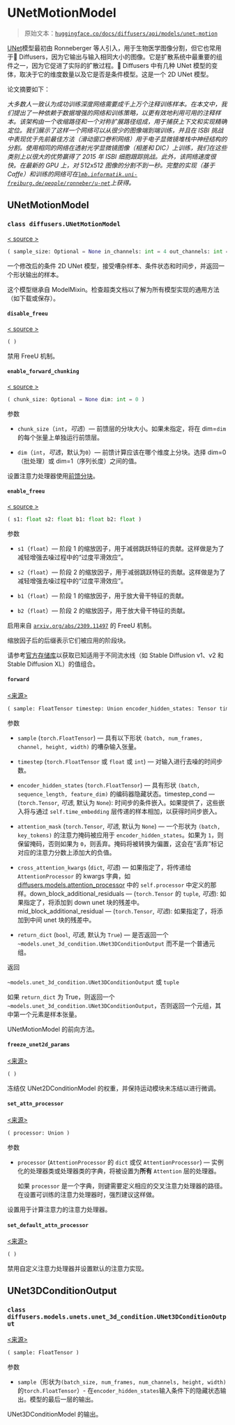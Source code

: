 # UNetMotionModel

> 原始文本：[`huggingface.co/docs/diffusers/api/models/unet-motion`](https://huggingface.co/docs/diffusers/api/models/unet-motion)

[UNet](https://huggingface.co/papers/1505.04597)模型最初由 Ronneberger 等人引入，用于生物医学图像分割，但它也常用于🤗 Diffusers，因为它输出与输入相同大小的图像。它是扩散系统中最重要的组件之一，因为它促进了实际的扩散过程。🤗 Diffusers 中有几种 UNet 模型的变体，取决于它的维度数量以及它是否是条件模型。这是一个 2D UNet 模型。

论文摘要如下：

*大多数人一致认为成功训练深度网络需要成千上万个注释训练样本。在本文中，我们提出了一种依赖于数据增强的网络和训练策略，以更有效地利用可用的注释样本。该架构由一个收缩路径和一个对称扩展路径组成，用于捕获上下文和实现精确定位。我们展示了这样一个网络可以从很少的图像端到端训练，并且在 ISBI 挑战中表现优于先前最佳方法（滑动窗口卷积网络）用于电子显微镜堆栈中神经结构的分割。使用相同的网络在透射光学显微镜图像（相差和 DIC）上训练，我们在这些类别上以很大的优势赢得了 2015 年 ISBI 细胞跟踪挑战。此外，该网络速度很快。在最新的 GPU 上，对 512x512 图像的分割不到一秒。完整的实现（基于 Caffe）和训练的网络可在[`lmb.informatik.uni-freiburg.de/people/ronneber/u-net`](http://lmb.informatik.uni-freiburg.de/people/ronneber/u-net)上获得。*

## UNetMotionModel

### `class diffusers.UNetMotionModel`

[< source >](https://github.com/huggingface/diffusers/blob/v0.26.3/src/diffusers/models/unets/unet_motion_model.py#L176)

```py
( sample_size: Optional = None in_channels: int = 4 out_channels: int = 4 down_block_types: Tuple = ('CrossAttnDownBlockMotion', 'CrossAttnDownBlockMotion', 'CrossAttnDownBlockMotion', 'DownBlockMotion') up_block_types: Tuple = ('UpBlockMotion', 'CrossAttnUpBlockMotion', 'CrossAttnUpBlockMotion', 'CrossAttnUpBlockMotion') block_out_channels: Tuple = (320, 640, 1280, 1280) layers_per_block: int = 2 downsample_padding: int = 1 mid_block_scale_factor: float = 1 act_fn: str = 'silu' norm_num_groups: int = 32 norm_eps: float = 1e-05 cross_attention_dim: int = 1280 use_linear_projection: bool = False num_attention_heads: Union = 8 motion_max_seq_length: int = 32 motion_num_attention_heads: int = 8 use_motion_mid_block: int = True encoder_hid_dim: Optional = None encoder_hid_dim_type: Optional = None )
```

一个修改后的条件 2D UNet 模型，接受嘈杂样本、条件状态和时间步，并返回一个形状输出的样本。

这个模型继承自 ModelMixin。检查超类文档以了解为所有模型实现的通用方法（如下载或保存）。

#### `disable_freeu`

[< source >](https://github.com/huggingface/diffusers/blob/v0.26.3/src/diffusers/models/unets/unet_motion_model.py#L695)

```py
( )
```

禁用 FreeU 机制。

#### `enable_forward_chunking`

[< source >](https://github.com/huggingface/diffusers/blob/v0.26.3/src/diffusers/models/unets/unet_motion_model.py#L608)

```py
( chunk_size: Optional = None dim: int = 0 )
```

参数

+   `chunk_size`（`int`，*可选*）— 前馈层的分块大小。如果未指定，将在 dim=`dim`的每个张量上单独运行前馈层。

+   `dim`（`int`，*可选*，默认为`0`）— 前馈计算应该在哪个维度上分块。选择 dim=0（批处理）或 dim=1（序列长度）之间的值。

设置注意力处理器使用[前馈分块](https://huggingface.co/blog/reformer#2-chunked-feed-forward-layers)。

#### `enable_freeu`

[< source >](https://github.com/huggingface/diffusers/blob/v0.26.3/src/diffusers/models/unets/unet_motion_model.py#L670)

```py
( s1: float s2: float b1: float b2: float )
```

参数

+   `s1`（`float`）— 阶段 1 的缩放因子，用于减弱跳跃特征的贡献。这样做是为了减轻增强去噪过程中的“过度平滑效应”。

+   `s2`（`float`）— 阶段 2 的缩放因子，用于减弱跳跃特征的贡献。这样做是为了减轻增强去噪过程中的“过度平滑效应”。

+   `b1`（`float`）— 阶段 1 的缩放因子，用于放大骨干特征的贡献。

+   `b2`（`float`）— 阶段 2 的缩放因子，用于放大骨干特征的贡献。

启用来自 [`arxiv.org/abs/2309.11497`](https://arxiv.org/abs/2309.11497) 的 FreeU 机制。

缩放因子后的后缀表示它们被应用的阶段块。

请参考[官方存储库](https://github.com/ChenyangSi/FreeU)以获取已知适用于不同流水线（如 Stable Diffusion v1、v2 和 Stable Diffusion XL）的值组合。

#### `forward`

[<来源>](https://github.com/huggingface/diffusers/blob/v0.26.3/src/diffusers/models/unets/unet_motion_model.py#L703)

```py
( sample: FloatTensor timestep: Union encoder_hidden_states: Tensor timestep_cond: Optional = None attention_mask: Optional = None cross_attention_kwargs: Optional = None added_cond_kwargs: Optional = None down_block_additional_residuals: Optional = None mid_block_additional_residual: Optional = None return_dict: bool = True ) → export const metadata = 'undefined';~models.unet_3d_condition.UNet3DConditionOutput or tuple
```

参数

+   `sample` (`torch.FloatTensor`) — 具有以下形状 `(batch, num_frames, channel, height, width)` 的嘈杂输入张量。

+   `timestep` (`torch.FloatTensor` 或 `float` 或 `int`) — 对输入进行去噪的时间步数。

+   `encoder_hidden_states` (`torch.FloatTensor`) — 具有形状 `(batch, sequence_length, feature_dim)` 的编码器隐藏状态。timestep_cond — (`torch.Tensor`, *可选*, 默认为 `None`): 时间步的条件嵌入。如果提供了，这些嵌入将与通过 `self.time_embedding` 层传递的样本相加，以获得时间步嵌入。

+   `attention_mask` (`torch.Tensor`, *可选*, 默认为 `None`) — 一个形状为 `(batch, key_tokens)` 的注意力掩码被应用于 `encoder_hidden_states`。如果为 `1`，则保留掩码，否则如果为 `0`，则丢弃。掩码将被转换为偏置，这会在“丢弃”标记对应的注意力分数上添加大的负值。

+   `cross_attention_kwargs` (`dict`, *可选*) — 如果指定了，将传递给 `AttentionProcessor` 的 kwargs 字典，如 [diffusers.models.attention_processor](https://github.com/huggingface/diffusers/blob/main/src/diffusers/models/attention_processor.py) 中的 `self.processor` 中定义的那样。down_block_additional_residuals — (`torch.Tensor` 的 `tuple`, *可选*): 如果指定了，将添加到 down unet 块的残差中。mid_block_additional_residual — (`torch.Tensor`, *可选*): 如果指定了，将添加到中间 unet 块的残差中。

+   `return_dict` (`bool`, *可选*, 默认为 `True`) — 是否返回一个 `~models.unet_3d_condition.UNet3DConditionOutput` 而不是一个普通元组。

返回

`~models.unet_3d_condition.UNet3DConditionOutput` 或 `tuple`

如果 `return_dict` 为 True，则返回一个 `~models.unet_3d_condition.UNet3DConditionOutput`，否则返回一个元组，其中第一个元素是样本张量。

UNetMotionModel 的前向方法。

#### `freeze_unet2d_params`

[<来源>](https://github.com/huggingface/diffusers/blob/v0.26.3/src/diffusers/models/unets/unet_motion_model.py#L478)

```py
( )
```

冻结仅 UNet2DConditionModel 的权重，并保持运动模块未冻结以进行微调。

#### `set_attn_processor`

[<来源>](https://github.com/huggingface/diffusers/blob/v0.26.3/src/diffusers/models/unets/unet_motion_model.py#L573)

```py
( processor: Union )
```

参数

+   `processor` (`AttentionProcessor` 的 `dict` 或仅 `AttentionProcessor`) — 实例化的处理器类或处理器类的字典，将被设置为**所有** `Attention` 层的处理器。

    如果 `processor` 是一个字典，则键需要定义相应的交叉注意力处理器的路径。在设置可训练的注意力处理器时，强烈建议这样做。

设置用于计算注意力的注意力处理器。

#### `set_default_attn_processor`

[<来源>](https://github.com/huggingface/diffusers/blob/v0.26.3/src/diffusers/models/unets/unet_motion_model.py#L650)

```py
( )
```

禁用自定义注意力处理器并设置默认的注意力实现。

## UNet3DConditionOutput

### `class diffusers.models.unets.unet_3d_condition.UNet3DConditionOutput`

[<来源>](https://github.com/huggingface/diffusers/blob/v0.26.3/src/diffusers/models/unets/unet_3d_condition.py#L51)

```py
( sample: FloatTensor )
```

参数

+   `sample`（形状为`(batch_size, num_frames, num_channels, height, width)`的`torch.FloatTensor`）- 在`encoder_hidden_states`输入条件下的隐藏状态输出。模型的最后一层的输出。

UNet3DConditionModel 的输出。
